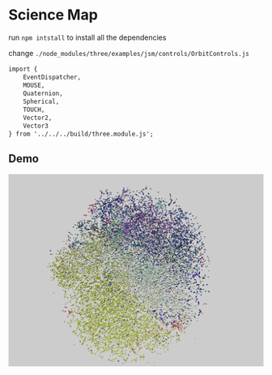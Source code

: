 # Science Map

run `npm intstall` to install all the dependencies

change `./node_modules/three/examples/jsm/controls/OrbitControls.js`

```
import {
	EventDispatcher,
	MOUSE,
	Quaternion,
	Spherical,
	TOUCH,
	Vector2,
	Vector3
} from '../../../build/three.module.js';
```

## Demo
![image](/1.png)